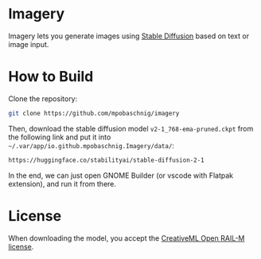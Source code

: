 # Imagery

Imagery lets you generate images using [Stable Diffusion](https://github.com/Stability-AI/stablediffusion) based on text or image input.

# How to Build

Clone the repository:
```sh
git clone https://github.com/mpobaschnig/imagery
```

Then, download the stable diffusion model `v2-1_768-ema-pruned.ckpt` from the following link and put it into `~/.var/app/io.github.mpobaschnig.Imagery/data/`:

```sh
https://huggingface.co/stabilityai/stable-diffusion-2-1
```

In the end, we can just open GNOME Builder (or vscode with Flatpak extension), and run it from there.

# License

When downloading the model, you accept the [CreativeML Open RAIL-M license](https://github.com/CompVis/stable-diffusion/blob/21f890f9da3cfbeaba8e2ac3c425ee9e998d5229/LICENSE).
